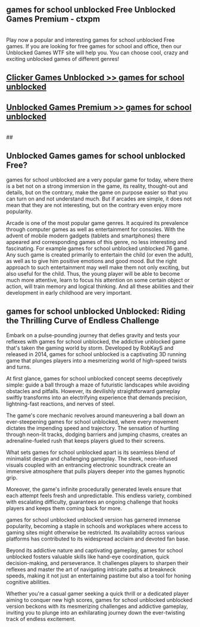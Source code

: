 ## games for school unblocked Free Unblocked Games Premium - ctxpm <br>
<br>
Play now a popular and interesting games for school unblocked Free games. If you are looking for free games for school and office, then our Unblocked Games WTF site will help you. You can choose cool, crazy and exciting unblocked games of different genres!


##  [Clicker Games Unblocked >> games for school unblocked](http://freeplayer.one?title=games_for_school_unblocked&ref=05)

##  [Unblocked Games Premium >> games for school unblocked](http://freeplayer.one?title=games_for_school_unblocked&ref=05)
  <br>
  ##



## Unblocked Games games for school unblocked Free?

games for school unblocked are a very popular game for today, where there is a bet not on a strong immersion in the game, its reality, thought-out and details, but on the contrary, make the game on purpose easier so that you can turn on and not understand much. But if arcades are simple, it does not mean that they are not interesting, but on the contrary even enjoy more popularity.

Arcade is one of the most popular game genres. It acquired its prevalence through computer games as well as entertainment for consoles. With the advent of mobile modern gadgets (tablets and smartphones) there appeared and corresponding games of this genre, no less interesting and fascinating. For example games for school unblocked unblocked 76 game. Any such game is created primarily to entertain the child (or even the adult), as well as to give him positive emotions and good mood. But the right approach to such entertainment may well make them not only exciting, but also useful for the child. Thus, the young player will be able to become much more attentive, learn to focus his attention on some certain object or action, will train memory and logical thinking. And all these abilities and their development in early childhood are very important.

##  games for school unblocked Unblocked: Riding the Thrilling Curve of Endless Challenge

Embark on a pulse-pounding journey that defies gravity and tests your reflexes with games for school unblocked, the addictive unblocked game that's taken the gaming world by storm. Developed by RobKayS and released in 2014, games for school unblocked is a captivating 3D running game that plunges players into a mesmerizing world of high-speed twists and turns.

At first glance, games for school unblocked concept seems deceptively simple: guide a ball through a maze of futuristic landscapes while avoiding obstacles and pitfalls. However, its devilishly straightforward gameplay swiftly transforms into an electrifying experience that demands precision, lightning-fast reactions, and nerves of steel.

The game's core mechanic revolves around maneuvering a ball down an ever-steepening games for school unblocked, where every movement dictates the impending speed and trajectory. The sensation of hurtling through neon-lit tracks, dodging barriers and jumping chasms, creates an adrenaline-fueled rush that keeps players glued to their screens.

What sets games for school unblocked apart is its seamless blend of minimalist design and challenging gameplay. The sleek, neon-infused visuals coupled with an entrancing electronic soundtrack create an immersive atmosphere that pulls players deeper into the games hypnotic grip.

Moreover, the game's infinite procedurally generated levels ensure that each attempt feels fresh and unpredictable. This endless variety, combined with escalating difficulty, guarantees an ongoing challenge that hooks players and keeps them coming back for more.

games for school unblocked unblocked version has garnered immense popularity, becoming a staple in schools and workplaces where access to gaming sites might otherwise be restricted. Its availability across various platforms has contributed to its widespread acclaim and devoted fan base.

Beyond its addictive nature and captivating gameplay, games for school unblocked fosters valuable skills like hand-eye coordination, quick decision-making, and perseverance. It challenges players to sharpen their reflexes and master the art of navigating intricate paths at breakneck speeds, making it not just an entertaining pastime but also a tool for honing cognitive abilities.

Whether you're a casual gamer seeking a quick thrill or a dedicated player aiming to conquer new high scores, games for school unblocked unblocked version beckons with its mesmerizing challenges and addictive gameplay, inviting you to plunge into an exhilarating journey down the ever-twisting track of endless excitement.